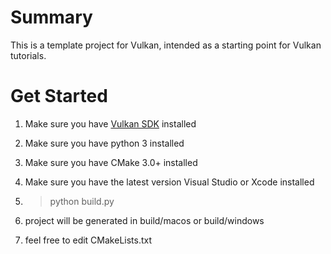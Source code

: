 # Summary
This is a template project for Vulkan, intended as a starting point for Vulkan tutorials.

# Get Started

1. Make sure you have [Vulkan SDK](https://vulkan.lunarg.com/sdk/home) installed

2. Make sure you have python 3 installed
3. Make sure you have CMake 3.0+ installed
4. Make sure you have the latest version Visual Studio or Xcode installed
5. > python build.py
6. project will be generated in build/macos or build/windows
7. feel free to edit CMakeLists.txt
